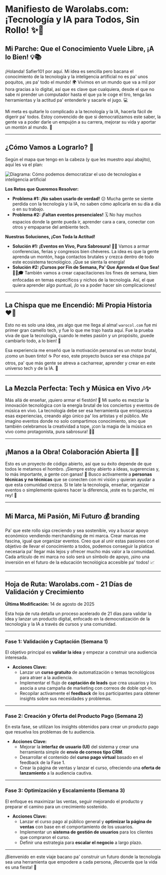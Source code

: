# Manifiesto de Warolabs.com: ¡Tecnología y IA para Todos, Sin Rollo! ✨🚀

## Mi Parche: Que el Conocimiento Vuele Libre, ¡A lo Bien! 💡📚

¡Holanda! Safier101 por aquí. Mi idea es sencilla pero bacana el conocimiento de la tecnología y la inteligencia artificial no es pa' unos poquitos, ¡es pa' todo el mundo! 🌍 Vivimos en un mundo que va a mil por hora gracias a lo digital, así que es clave que cualquiera, desde el que no sabe ni prender un computador hasta el que ya le coge el tiro, tenga las herramientas y la actitud pa' entenderle y sacarle el jugo. 💻

Mi meta es quitarle lo complicado a la tecnología y la IA, hacerla fácil de digerir pa' todos. Estoy convencido de que si democratizamos este saber, la gente va a poder darle un empujón a su carrera, mejorar su vida y aportar un montón al mundo. 💪

---

## ¿Cómo Vamos a Lograrlo? 🎯

Según el mapa que tengo en la cabeza (y que les muestro aquí abajito), aquí les va el plan:

![Diagrama: Cómo podemos democratizar el uso de tecnologías e inteligencia artificial](https://github.com/user-attachments/assets/1ce83e4e-707c-4886-9045-472ee7d198b6)

**Los Retos que Queremos Resolver:**

* **Problema #1: ¡No saben usarlo de verdad!** 😕 Mucha gente se siente perdida con la tecnología y la IA, no saben cómo aplicarla en su día a día o en su trabajo.
* **Problema #2: ¡Faltan eventos presenciales!** 🗓️ No hay muchos espacios donde la gente pueda ir, aprender cara a cara, conectar con otros y empaparse del ambiente tech.

**Nuestras Soluciones, ¡Con Toda la Actitud!**

* **Solución #1: ¡Eventos en Vivo, Pura Sabrosura! 🎤🎉** Vamos a armar conferencias, ferias y congresos bien chéveres. La idea es que la gente aprenda un montón, haga contactos brutales y crezca dentro de todo este ecosistema tecnológico. ¡Que se sienta la energía!
* **Solución #2: ¡Cursos por Fin de Semana, Pa' Que Aprenda el Que Sea! 🧑‍💻🎓** También vamos a crear capacitaciones los fines de semana, bien enfocadas en temas específicos y nichos de la tecnología. Así, el que quiera aprender algo puntual, ¡lo va a poder hacer sin complicaciones!

---

## La Chispa que me Encendió: Mi Propia Historia ❤️‍🔥

Esto no es solo una idea, ¡es algo que me llega al alma! `warocol.com` fue mi primer gran camello tech, y fue lo que me trajo hasta aquí. Fue la prueba viva de que la tecnología, cuando le metes pasión y un propósito, ¡puede cambiarlo todo, a lo bien! 🌟

Esa experiencia me enseñó que la motivación personal es un motor brutal, ¡como un buen tinto! ☕ Por eso, este proyecto busca ser esa chispa pa' otros, pa' que más gente se atreva a cacharrear, aprender y crear en este universo tech y de la IA. 🚀

---

## La Mezcla Perfecta: Tech y Música en Vivo 🎶✨

Más allá de enseñar, ¡quiero armar el fiestón! 🥳 Mi sueño es mezclar la innovación tecnológica con la energía brutal de los conciertos y eventos de música en vivo. La tecnología debe ser esa herramienta que enriquezca esas experiencias, creando algo único pa' los artistas y el público. Me imagino eventos donde no solo compartimos conocimiento, sino que también celebramos la creatividad a tope, ¡con la magia de la música en vivo como protagonista, pura sabrosura! 💃🕺

---

## ¡Manos a la Obra! Colaboración Abierta 🤝🌐

Esto es un proyecto de código abierto, así que su éxito depende de que todos le metamos el hombro. ¡Siempre estoy abierto a ideas, sugerencias y, lo más importante, a gente con ganas! 💬 Busco activamente a **personas técnicas y no técnicas** que se conecten con mi visión y quieran ayudar a que esta comunidad crezca. Si te late la tecnología, enseñar, organizar eventos o simplemente quieres hacer la diferencia, ¡este es tu parche, mi rey! 👑

---

## Mi Marca, Mi Pasión, Mi Futuro 💰 branding

Pa' que este rollo siga creciendo y sea sostenible, voy a buscar apoyo económico vendiendo merchandising de mi marca. Crear marcas me fascina, igual que organizar eventos. Creo que al unir estas pasiones con el objetivo de llevar el conocimiento a todos, podemos conseguir la platica necesaria pa' llegar más lejos y ofrecer mucho más valor a la comunidad. Cada artículo de mi marca no solo será un símbolo de apoyo, ¡sino una inversión en el futuro de la educación tecnológica accesible pa' todos! 📈

---

## **Hoja de Ruta: Warolabs.com - 21 Días de Validación y Crecimiento**

**Última Modificación:** 14 de agosto de 2025

Esta hoja de ruta detalla un proceso acelerado de 21 días para validar la idea y lanzar un producto digital, enfocado en la democratización de la tecnología y la IA a través de cursos y una comunidad.

---

### **Fase 1: Validación y Captación (Semana 1)**

El objetivo principal es **validar la idea** y empezar a construir una audiencia interesada.

* **Acciones Clave:**
    * Lanzar un **curso gratuito** de automatización o temas tecnológicos para atraer a la audiencia.
    * Implementar el flujo de **captación de leads** que crea usuarios y los asocia a una campaña de marketing con correos de doble opt-in.
    * Recopilar activamente el **feedback** de los participantes para obtener insights sobre sus necesidades y problemas.

---

### **Fase 2: Creación y Oferta del Producto Pago (Semana 2)**

En esta fase, se utilizan los insights obtenidos para crear un producto pago que resuelva los problemas de tu audiencia.

* **Acciones Clave:**
    * Mejorar la **interfaz de usuario (UI)** del sistema y crear una herramienta simple de **envío de correos tipo CRM**.
    * Desarrollar el contenido del **curso pago virtual** basado en el feedback de la Fase 1.
    * Crear la página de ventas y lanzar el curso, ofreciendo una **oferta de lanzamiento** a la audiencia cautiva.

---

### **Fase 3: Optimización y Escalamiento (Semana 3)**

El enfoque es maximizar las ventas, seguir mejorando el producto y preparar el camino para un crecimiento sostenido.

* **Acciones Clave:**
    * Lanzar el curso pago al público general y **optimizar la página de ventas** con base en el comportamiento de los usuarios.
    * Implementar un **sistema de gestión de usuarios** para los clientes que compraron el curso.
    * Definir una estrategia para **escalar el negocio** a largo plazo.

---

¡Bienvenido en este viaje bacano pa' construir un futuro donde la tecnología sea una herramienta que empodere a cada persona, ¡Recuerda que la vida es una fiesta! 🎉
